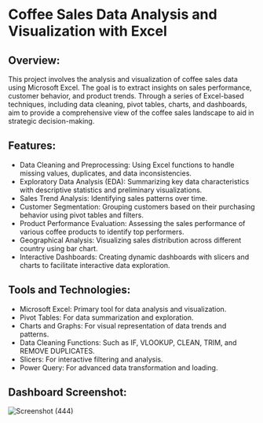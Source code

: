 # Coffee Sales Data Analysis and Visualization with Excel

## Overview:
This project involves the analysis and visualization of coffee sales data using Microsoft Excel. The goal is to extract insights on sales performance, customer behavior, and product trends. Through a series of Excel-based techniques, including data cleaning, pivot tables, charts, and dashboards,  aim to provide a comprehensive view of the coffee sales landscape to aid in strategic decision-making.

## Features:
  *  Data Cleaning and Preprocessing: Using Excel functions to handle missing values, duplicates, and data inconsistencies.
  * Exploratory Data Analysis (EDA): Summarizing key data characteristics with descriptive statistics and preliminary visualizations.
  * Sales Trend Analysis: Identifying sales patterns over time.
  * Customer Segmentation: Grouping customers based on their purchasing behavior using pivot tables and filters.
  * Product Performance Evaluation: Assessing the sales performance of various coffee products to identify top performers.
  * Geographical Analysis: Visualizing sales distribution across different country using bar chart.
  * Interactive Dashboards: Creating dynamic dashboards with slicers and charts to facilitate interactive data exploration.

## Tools and Technologies:
  * Microsoft Excel: Primary tool for data analysis and visualization.
  * Pivot Tables: For data summarization and exploration.
  * Charts and Graphs: For visual representation of data trends and patterns.
  * Data Cleaning Functions: Such as IF, VLOOKUP, CLEAN, TRIM, and REMOVE DUPLICATES.
  * Slicers: For interactive filtering and analysis.
  * Power Query: For advanced data transformation and loading.

## Dashboard Screenshot:
![Screenshot (444)](https://github.com/joshfraim/Coffee-Sales-Data-Analysis-In-Excel/assets/104566570/46de67e4-330f-4a08-b410-c397309a4eb0)



